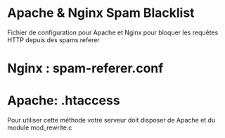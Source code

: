 # Apache & Nginx Spam Blacklist

Fichier de configuration pour Apache et Nginx pour bloquer les requêtes HTTP depuis des spams referer

# Nginx : spam-referer.conf

# Apache: .htaccess

Pour utiliser cette méthode votre serveur doit disposer de Apache et du module mod_rewrite.c
